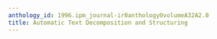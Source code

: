```yaml
---
anthology_id: 1996.ipm_journal-ir0anthology0volumeA32A2.0
title: Automatic Text Decomposition and Structuring
---
```

